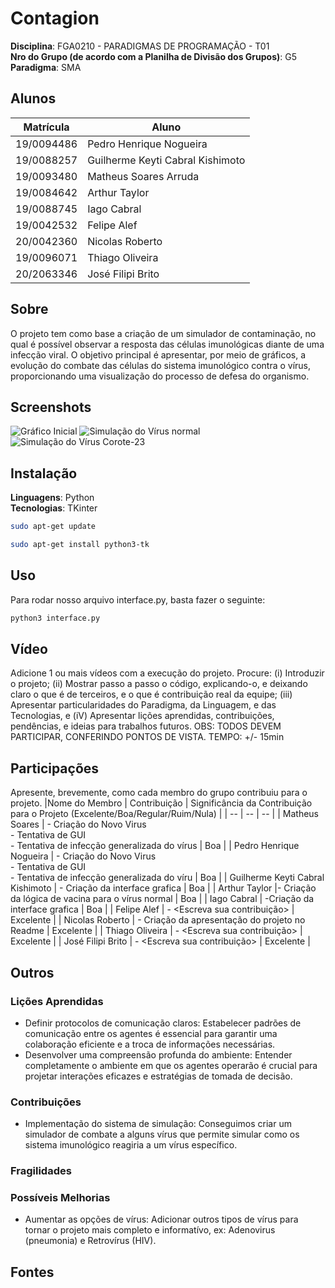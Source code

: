# Contagion

**Disciplina**: FGA0210 - PARADIGMAS DE PROGRAMAÇÃO - T01 <br>
**Nro do Grupo (de acordo com a Planilha de Divisão dos Grupos)**: G5<br>
**Paradigma**: SMA <br>

## Alunos
|Matrícula | Aluno |
| -- | -- |
| 19/0094486  | Pedro Henrique Nogueira |
| 19/0088257  | Guilherme Keyti Cabral Kishimoto|
| 19/0093480  | Matheus Soares Arruda|
| 19/0084642  | Arthur Taylor|
| 19/0088745  | Iago Cabral|
| 19/0042532  | Felipe Alef|
| 20/0042360  | Nicolas Roberto|
| 19/0096071  | Thiago Oliveira|
| 20/2063346  | José Filipi Brito|  

## Sobre 
O projeto tem como base a criação de um simulador de contaminação, no qual é possível observar a resposta das células imunológicas diante de uma infecção viral. O objetivo principal é apresentar, por meio de gráficos, a evolução do combate das células do sistema imunológico contra o vírus, proporcionando uma visualização do processo de defesa do organismo.

## Screenshots
![Gráfico Inicial](https://github.com/UnBParadigmas2023-2/2023.2_G5_SMA/assets/66215835/a198e431-dacd-492a-9ed2-49ab4303464f)
![Simulação do Vírus normal](https://github.com/UnBParadigmas2023-2/2023.2_G5_SMA/assets/66215835/0ef92ffc-605f-4da9-9263-9d770d13e790)
![Simulação do Vírus Corote-23](https://github.com/UnBParadigmas2023-2/2023.2_G5_SMA/assets/66215835/a7436f41-6f1b-415b-b65d-caebde55a378)


## Instalação 
**Linguagens**: Python<br>
**Tecnologias**: TKinter<br>
``` bash
sudo apt-get update
```
``` bash
sudo apt-get install python3-tk
```

## Uso 
Para rodar nosso arquivo interface.py, basta fazer o seguinte:

``` bash
python3 interface.py 
```

## Vídeo
Adicione 1 ou mais vídeos com a execução do projeto.
Procure: 
(i) Introduzir o projeto;
(ii) Mostrar passo a passo o código, explicando-o, e deixando claro o que é de terceiros, e o que é contribuição real da equipe;
(iii) Apresentar particularidades do Paradigma, da Linguagem, e das Tecnologias, e
(iV) Apresentar lições aprendidas, contribuições, pendências, e ideias para trabalhos futuros.
OBS: TODOS DEVEM PARTICIPAR, CONFERINDO PONTOS DE VISTA.
TEMPO: +/- 15min

## Participações
Apresente, brevemente, como cada membro do grupo contribuiu para o projeto.
|Nome do Membro | Contribuição | Significância da Contribuição para o Projeto (Excelente/Boa/Regular/Ruim/Nula) |
| -- | -- | -- |
| Matheus Soares | - Criação do Novo Virus <br> - Tentativa de GUI <br> - Tentativa de infecção generalizada do vírus | Boa |
| Pedro Henrique Nogueira | - Criação do Novo Virus <br> - Tentativa de GUI <br> - Tentativa de infecção generalizada do víru | Boa |
| Guilherme Keyti Cabral Kishimoto | - Criação da interface grafica | Boa |
| Arthur Taylor |- Criação da lógica de vacina para o vírus normal  | Boa |
| Iago Cabral | -Criação da interface grafica | Boa |
| Felipe Alef | - <Escreva sua contribuição> | Excelente |
| Nicolas Roberto | - Criação da apresentação do projeto no Readme | Excelente |
|  Thiago Oliveira | - <Escreva sua contribuição>   | Excelente |
|  José Filipi Brito | - <Escreva sua contribuição> | Excelente |

## Outros 

### Lições Aprendidas
- Definir protocolos de comunicação claros: Estabelecer padrões de comunicação entre os agentes é essencial para garantir uma colaboração eficiente e a troca de informações necessárias.
- Desenvolver uma compreensão profunda do ambiente: Entender completamente o ambiente em que os agentes operarão é crucial para projetar interações eficazes e estratégias de tomada de decisão.

### Contribuições
- Implementação do sistema de simulação: Conseguimos criar um simulador de combate a alguns vírus que permite simular como os sistema imunológico reagiria a um vírus específico.
  
### Fragilidades


### Possíveis Melhorias
- Aumentar as opções de vírus: Adicionar outros tipos de vírus para tornar o projeto mais completo e informatívo, ex: Adenovirus (pneumonia) e Retrovírus (HIV).

## Fontes
